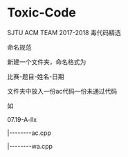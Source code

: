 # Toxic-Code
SJTU ACM TEAM 2017-2018 毒代码精选



命名规范

新建一个文件夹，命名格式为

比赛-题目-姓名-日期

文件夹中放入一份ac代码一份未通过代码



如

07.19-A-llx

|--------ac.cpp

|--------wa.cpp
